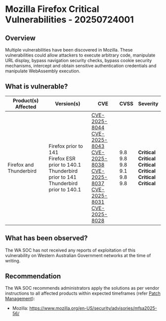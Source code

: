 # Mozilla Firefox Critical Vulnerabilities - 20250724001

## Overview

Multiple vulnerabilities have been discovered in Mozilla. These vulnerabilities could allow attackers to execute arbitrary code, manipulate URL display, bypass navigation security checks, bypass cookie security mechanisms, intercept and obtain sensitive authentication credentials and manipulate WebAssembly execution.

## What is vulnerable?

| Product(s) Affected     | Version(s)                                                                                                         | CVE                                                                                                                                                                                                                                                                                                                                                                                                                      | CVSS                                             | Severity                                                                                               |
| ----------------------- | ------------------------------------------------------------------------------------------------------------------ | ------------------------------------------------------------------------------------------------------------------------------------------------------------------------------------------------------------------------------------------------------------------------------------------------------------------------------------------------------------------------------------------------------------------------ | ------------------------------------------------ | ------------------------------------------------------------------------------------------------------ |
| Firefox and Thunderbird | Firefox prior to 141 <br> Firefox ESR prior to 140.1 <br> Thunderbird prior to 141 <br> Thunderbird prior to 140.1 | [CVE-2025-8044](https://nvd.nist.gov/vuln/detail/CVE-2025-8044) <br> [CVE-2025-8043](https://nvd.nist.gov/vuln/detail/CVE-2025-8043) <br> [CVE-2025-8038](https://nvd.nist.gov/vuln/detail/CVE-2025-8038) <br> [CVE-2025-8037](https://nvd.nist.gov/vuln/detail/CVE-2025-8037) <br> [CVE-2025-8031](https://nvd.nist.gov/vuln/detail/CVE-2025-8031) <br> [CVE-2025-8028](https://nvd.nist.gov/vuln/detail/CVE-2025-8028) | 9.8 <br> 9.8 <br> 9.8 <br> 9.1 <br> 9.8 <br> 9.8 | **Critical** <br> **Critical** <br> **Critical** <br> **Critical** <br> **Critical** <br> **Critical** |

## What has been observed?

The WA SOC has not received any reports of exploitation of this vulnerability on Western Australian Government networks at the time of writing.

## Recommendation

The WA SOC recommends administrators apply the solutions as per vendor instructions to all affected products within expected timeframes (refer [Patch Management](../guidelines/patch-management.md)):

- Mozilla: <https://www.mozilla.org/en-US/security/advisories/mfsa2025-56/>
